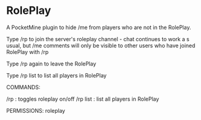 # RolePlay

A PocketMine plugin to hide /me from players who are not in the RolePlay.

Type /rp to join the server's roleplay channel - chat continues to work a s usual, but /me comments will only be visible to other users who have joined RolePlay with /rp

Type /rp again to leave the RolePlay

Type /rp list to list all players in RolePlay


COMMANDS:

/rp : toggles roleplay on/off
/rp list : list all players in RolePlay

PERMISSIONS:
roleplay


